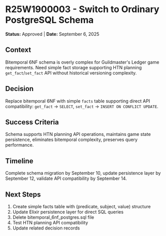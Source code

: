 # **R25W1900003 - Switch to Ordinary PostgreSQL Schema**

**Status:** Approved | **Date:** September 6, 2025

## **Context**
Bitemporal 6NF schema is overly complex for Guildmaster's Ledger game requirements. Need simple fact storage supporting HTN planning `get_fact`/`set_fact` API without historical versioning complexity.

## **Decision**
Replace bitemporal 6NF with simple `facts` table supporting direct API compatibility: `get_fact` → `SELECT`, `set_fact` → `INSERT ON CONFLICT UPDATE`.

## **Success Criteria**
Schema supports HTN planning API operations, maintains game state persistence, eliminates bitemporal complexity, preserves query performance.

## **Timeline**
Complete schema migration by September 10, update persistence layer by September 12, validate API compatibility by September 14.

## **Next Steps**
1. Create simple facts table with (predicate, subject, value) structure
2. Update Elixir persistence layer for direct SQL queries
3. Delete bitemporal_6nf_postgres.sql file
4. Test HTN planning API compatibility
5. Update related decision records
